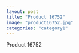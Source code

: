 ```yaml
---
layout: post
title: "Product 16752"
image: "product16752.jpg"
categories: "category1"
---
```

Product 16752
